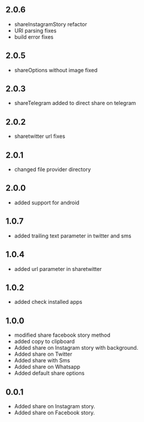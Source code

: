 ## 2.0.6

- shareInstagramStory refactor
- URI parsing fixes
- build error fixes

## 2.0.5

- shareOptions without image fixed

## 2.0.3

- shareTelegram added to direct share on telegram

## 2.0.2

- sharetwitter url fixes

## 2.0.1

- changed file provider directory

## 2.0.0

- added support for android

## 1.0.7

- added trailing text parameter in twitter and sms

## 1.0.4

- added url parameter in sharetwitter

## 1.0.2

- added check installed apps

## 1.0.0

- modified share facebook story method
- added copy to clipboard
- Added share on Instagram story with background.
- Added share on Twitter
- Added share with Sms
- Added share on Whatsapp
- Added default share options

## 0.0.1

- Added share on Instagram story.
- Added share on Facebook story.
